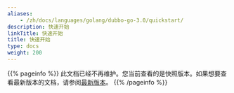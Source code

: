 ```yaml
---
aliases:
    - /zh/docs/languages/golang/dubbo-go-3.0/quickstart/
description: 快速开始
linkTitle: 快速开始
title: 快速开始
type: docs
weight: 200
---
```




{{% pageinfo %}} 此文档已经不再维护。您当前查看的是快照版本。如果想要查看最新版本的文档，请参阅[最新版本](/zh-cn/overview/mannual/golang-sdk/quickstart/)。
{{% /pageinfo %}}
